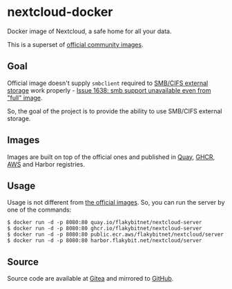 # nextcloud-docker

Docker image of Nextcloud, a safe home for all your data.

This is a superset of [official community images](https://github.com/nextcloud/docker).

## Goal

Official image doesn't supply `smbclient` required to [SMB/CIFS external storage](https://docs.nextcloud.com/server/latest/admin_manual/configuration_files/external_storage/smb.html) 
work properly - [Issue 1638: smb support unavailable even from "full" image](https://github.com/nextcloud/docker/issues/1638).

So, the goal of the project is to provide the ability to use SMB/CIFS external storage.

## Images

Images are built on top of the official ones and published in [Quay](https://quay.io/repository/flakybitnet/nextcloud-server), 
[GHCR](https://github.com/flakybitnet/nextcloud-docker/pkgs/container/nextcloud-server), [AWS](https://gallery.ecr.aws/flakybitnet/nextcloud/server) and Harbor registries.

## Usage

Usage is not different from [the official images](https://github.com/nextcloud/docker). So, you can run the server by one of the commands:

```
$ docker run -d -p 8080:80 quay.io/flakybitnet/nextcloud-server
$ docker run -d -p 8080:80 ghcr.io/flakybitnet/nextcloud-server
$ docker run -d -p 8080:80 public.ecr.aws/flakybitnet/nextcloud/server
$ docker run -d -p 8080:80 harbor.flakybit.net/nextcloud/server
```

## Source

Source code are available at [Gitea](https://gitea.flakybit.net/flakybit/nextcloud-docker) and mirrored to [GitHub](https://github.com/flakybitnet/nextcloud-docker).
